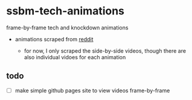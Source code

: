 # ssbm-tech-animations

frame-by-frame tech and knockdown animations

- animations scraped from [reddit](https://www.reddit.com/r/SSBM/comments/i7tx5c/tech_and_knockdown_options_for_the_top_7_plus/)

  - for now, I only scraped the side-by-side videos, though there are also individual vidoes for each animation

## todo

- [ ] make simple github pages site to view videos frame-by-frame
